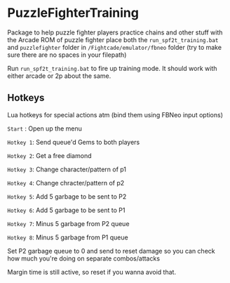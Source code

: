 # PuzzleFighterTraining
Package to help puzzle fighter players practice chains and other stuff with the Arcade ROM of puzzle fighter
place both the `run_spf2t_training.bat` and `puzzlefighter` folder in `/Fightcade/emulator/fbneo` folder (try to make sure there are no spaces in your filepath)

Run `run_spf2t_training.bat` to fire up training mode. It should work with either arcade or 2p about the same.

## Hotkeys
Lua hotkeys for special actions atm (bind them using FBNeo input options)

`Start`   : Open up the menu

`Hotkey 1`: Send queue'd Gems to both players

`Hotkey 2`: Get a free diamond

`Hotkey 3`: Change character/pattern of p1

`Hotkey 4`: Change chracter/pattern of p2

`Hotkey 5`: Add 5 garbage to be sent to P2

`Hotkey 6`: Add 5 garbage to be sent to P1

`Hotkey 7`: Minus 5 garbage from P2 queue

`Hotkey 8`: Minus 5 garbage from P1 queue

Set P2 garbage queue to 0 and send to reset damage so you can check how much you're doing on separate combos/attacks 

Margin time is still active, so reset if you wanna avoid that. 
